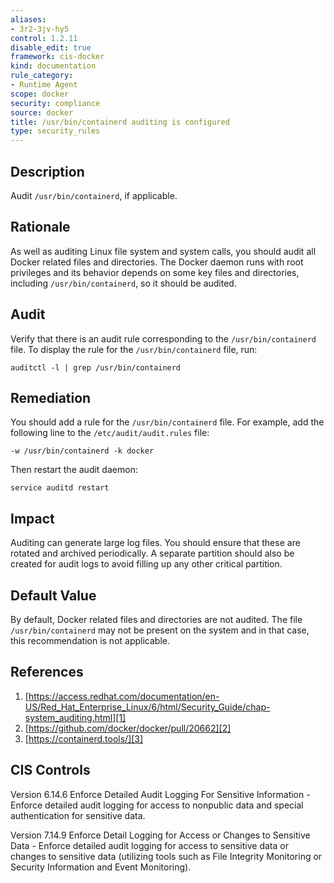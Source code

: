 ```yaml
---
aliases:
- 3r2-3jv-hy5
control: 1.2.11
disable_edit: true
framework: cis-docker
kind: documentation
rule_category:
- Runtime Agent
scope: docker
security: compliance
source: docker
title: /usr/bin/containerd auditing is configured
type: security_rules
---
```


## Description

Audit `/usr/bin/containerd`, if applicable.

## Rationale

As well as auditing Linux file system and system calls, you should audit all Docker related files and directories. The Docker daemon runs with root privileges and its behavior depends on some key files and directories, including `/usr/bin/containerd`, so it should be audited.

## Audit

Verify that there is an audit rule corresponding to the `/usr/bin/containerd` file. To display the rule for the `/usr/bin/containerd` file, run: 

```
auditctl -l | grep /usr/bin/containerd
```

## Remediation

You should add a rule for the `/usr/bin/containerd` file. For example, add the following line to the `/etc/audit/audit.rules` file:

```
-w /usr/bin/containerd -k docker 
```

Then restart the audit daemon: 

```
service auditd restart
```

## Impact

Auditing can generate large log files. You should ensure that these are rotated and archived periodically. A separate partition should also be created for audit logs to avoid filling up any other critical partition.

## Default Value

By default, Docker related files and directories are not audited. The file `/usr/bin/containerd` may not be present on the system and in that case, this recommendation is not applicable.

## References

1. [https://access.redhat.com/documentation/en-US/Red_Hat_Enterprise_Linux/6/html/Security_Guide/chap-system_auditing.html][1]
2. [https://github.com/docker/docker/pull/20662][2]
3. [https://containerd.tools/][3]

## CIS Controls

Version 6.14.6 Enforce Detailed Audit Logging For Sensitive Information - Enforce detailed audit logging for access to nonpublic data and special authentication for sensitive data. 

Version 7.14.9 Enforce Detail Logging for Access or Changes to Sensitive Data - Enforce detailed audit logging for access to sensitive data or changes to sensitive data (utilizing tools such as File Integrity Monitoring or Security Information and Event Monitoring).                

[1]: https://access.redhat.com/documentation/en-US/Red_Hat_Enterprise_Linux/6/html/Security_Guide/chap-system_auditing.html 
[2]: https://github.com/docker/docker/pull/20662 
[3]: https://containerd.tools/
